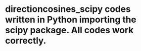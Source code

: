 # directioncosines_scipy codes written in Python importing the scipy package. All codes work correctly.
